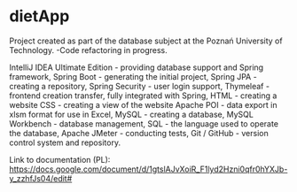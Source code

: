# dietApp
Project created as part of the database subject at the Poznań University of Technology. 
-Code refactoring in progress.

IntelliJ IDEA Ultimate Edition - providing database support and Spring framework,
Spring Boot - generating the initial project,
Spring JPA - creating a repository,
Spring Security - user login support,
Thymeleaf - frontend creation transfer, fully integrated with Spring,
HTML - creating a website
CSS - creating a view of the website
Apache POI - data export in xlsm format for use in Excel,
MySQL - creating a database,
MySQL Workbench - database management,
SQL - the language used to operate the database,
Apache JMeter - conducting tests,
Git / GitHub - version control system and repository.


Link to documentation (PL):
https://docs.google.com/document/d/1gtslAJvXoiR_F1lyd2Hzni0qfr0hYXJb-y_zzhfJs04/edit#
